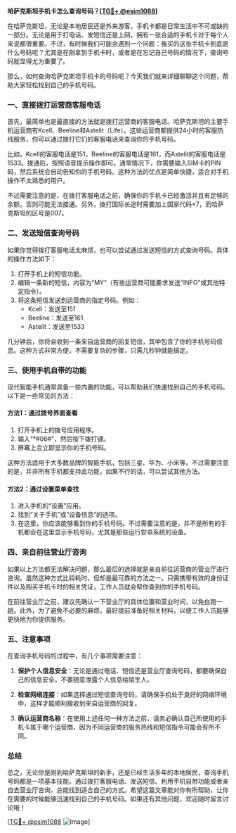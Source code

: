 **哈萨克斯坦手机卡怎么查询号码？[[TG💪+ @esim1088](https://t.me/s/esim1088)]**

在哈萨克斯坦，无论是本地居民还是外来游客，手机卡都是日常生活中不可或缺的一部分。无论是用于打电话、发短信还是上网，拥有一张合适的手机卡对于每个人来说都很重要。不过，有时候我们可能会遇到一个问题：我买的这张手机卡到底是什么号码呢？尤其是在刚拿到手机卡时，或者是在忘记自己号码的情况下，查询号码就显得尤为重要了。

那么，如何查询哈萨克斯坦手机卡的号码呢？今天我们就来详细聊聊这个问题，帮助大家轻松找到自己的手机号码。

### 一、直接拨打运营商客服电话

首先，最简单也是最直接的方法就是拨打运营商的客服电话。哈萨克斯坦的主要手机运营商有Kcell、Beeline和Astelit（Life）。这些运营商都提供24小时的客服热线服务，你可以通过拨打它们的客服电话来查询你的手机号码。

比如，Kcell的客服电话是151，Beeline的客服电话是161，而Astelit的客服电话是1533。拨通后，按照语音提示操作即可。通常情况下，你需要输入SIM卡的PIN码，然后系统会自动告知你的手机号码。这种方法的优点是简单快捷，适合对手机操作不太熟悉的用户。

不过需要注意的是，在拨打客服电话之前，确保你的手机卡已经激活并且有足够的余额，否则可能无法接通。另外，拨打国际长途时需要加上国家代码+7，而哈萨克斯坦的区号是007。

### 二、发送短信查询号码

如果你觉得拨打客服电话太麻烦，也可以尝试通过发送短信的方式查询号码。具体的操作方法如下：

1. 打开手机上的短信功能。
2. 编辑一条新的短信，内容为“MY”（有些运营商可能要求发送“INFO”或其他特定指令）。
3. 将这条短信发送到运营商的指定号码。例如：
   - Kcell：发送至151
   - Beeline：发送至161
   - Astelit：发送至1533

几分钟后，你将会收到一条来自运营商的回复短信，其中包含了你的手机号码信息。这种方式非常方便，不需要复杂的步骤，只需几秒钟就能搞定。

### 三、使用手机自带的功能

现代智能手机通常具备一些内置的功能，可以帮助我们快速找到自己的手机号码。以下是一些常见的方法：

#### 方法1：通过拨号界面查看
1. 打开手机上的拨号应用程序。
2. 输入“*#06#”，然后按下拨打键。
3. 屏幕上会立即显示你的手机号码。

这种方法适用于大多数品牌的智能手机，包括三星、华为、小米等。不过需要注意的是，并非所有手机都支持此功能，如果不行的话，可以尝试其他方法。

#### 方法2：通过设置菜单查找
1. 进入手机的“设置”应用。
2. 找到“关于手机”或“设备信息”的选项。
3. 在这里，你应该能够看到你的手机号码。不过需要注意的是，并不是所有的手机都会在这里显示手机号码，尤其是那些运行安卓系统的设备。

### 四、亲自前往营业厅咨询

如果以上方法都无法解决问题，那么最后的选择就是亲自前往运营商的营业厅进行咨询。虽然这种方式比较耗时，但却是最可靠的方法之一。只需携带有效的身份证件以及购买手机卡时的相关凭证，工作人员就会帮你查到你的手机号码。

在前往营业厅之前，建议先确认一下营业厅的具体位置和营业时间，以免白跑一趟。此外，为了避免不必要的麻烦，最好提前准备好相关材料，以便工作人员能够更快地为你提供服务。

### 五、注意事项

在查询手机号码的过程中，有几个事项需要注意：

1. **保护个人信息安全**：无论是通过电话、短信还是营业厅查询号码，都要确保自己的信息安全。不要随意泄露个人信息给陌生人。
   
2. **检查网络连接**：如果选择通过短信查询号码，请确保手机处于良好的网络环境中，这样才能顺利接收到来自运营商的回复。

3. **确认运营商名称**：在使用上述任何一种方法之前，请务必确认自己所使用的手机卡属于哪个运营商，因为不同运营商的服务热线和短信指令可能会有所不同。

### 总结

总之，无论你是刚到哈萨克斯坦的新手，还是已经生活多年的本地居民，查询手机号码都是一项基本技能。通过拨打客服电话、发送短信、利用手机自带功能或者亲自去营业厅咨询，总能找到适合自己的方式。希望这篇文章能对你有所帮助，让你在需要的时候能够迅速找到自己的手机号码。如果还有其他问题，欢迎随时留言讨论哦！

[[TG💪+ @esim1088](https://t.me/s/esim1088) ![Image](https://i.postimg.cc/4NQfJmqS/Snipaste-2025-05-13-00-14-12.png)]